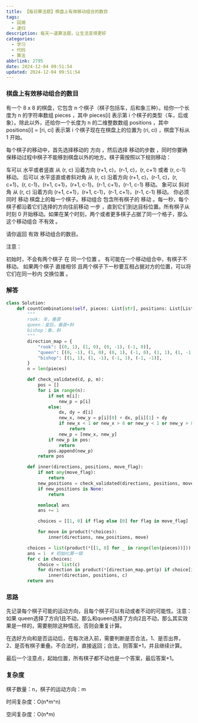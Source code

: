 ```yaml
---
title: 【每日算法题】棋盘上有效移动组合的数目
tags:
  - 回溯
  - 递归
description: 每天一道算法题，让生活变得更好
categories:
  - 学习
  - 代码
  - 算法
abbrlink: 2795
date: 2024-12-04 09:51:54
updated: 2024-12-04 09:51:54
---
```


### 棋盘上有效移动组合的数目

有一个 8 x 8 的棋盘，它包含 n 个棋子（棋子包括车，后和象三种）。给你一个长度为 n 的字符串数组 pieces ，其中 pieces[i] 表示第 i 个棋子的类型（车，后或象）。除此以外，还给你一个长度为 n 的二维整数数组 positions ，其中 positions[i] = [ri, ci] 表示第 i 个棋子现在在棋盘上的位置为 (ri, ci) ，棋盘下标从 1 开始。

每个棋子的移动中，首先选择移动的 方向 ，然后选择 移动的步数 ，同时你要确保移动过程中棋子不能移到棋盘以外的地方。棋子需按照以下规则移动：

车可以 水平或者竖直 从 (r, c) 沿着方向 (r+1, c)，(r-1, c)，(r, c+1) 或者 (r, c-1) 移动。
后可以 水平竖直或者斜对角 从 (r, c) 沿着方向 (r+1, c)，(r-1, c)，(r, c+1)，(r, c-1)，(r+1, c+1)，(r+1, c-1)，(r-1, c+1)，(r-1, c-1) 移动。
象可以 斜对角 从 (r, c) 沿着方向 (r+1, c+1)，(r+1, c-1)，(r-1, c+1)，(r-1, c-1) 移动。
你必须同时 移动 棋盘上的每一个棋子。移动组合 包含所有棋子的 移动 。每一秒，每个棋子都沿着它们选择的方向往前移动 一步 ，直到它们到达目标位置。所有棋子从时刻 0 开始移动。如果在某个时刻，两个或者更多棋子占据了同一个格子，那么这个移动组合 不有效 。

请你返回 有效 移动组合的数目。

注意：

初始时，不会有两个棋子 在 同一个位置 。
有可能在一个移动组合中，有棋子不移动。
如果两个棋子 直接相邻 且两个棋子下一秒要互相占据对方的位置，可以将它们在同一秒内 交换位置 。

### 解答

```python
class Solution:
    def countCombinations(self, pieces: List[str], positions: List[List[int]]) -> int:
        """
        rook: 车，垂直
        queen：皇后，垂直+斜
        bishop：象，斜
        """
        direction_map = {
            "rook": [(0, 1), (1, 0), (0, -1), (-1, 0)],
            "queen": [(0, -1), (1, 0), (0, 1), (-1, 0), (1, 1), (1, -1), (-1, 1), (-1, -1)],
            "bishop": [(1, 1), (1, -1), (-1, 1), (-1, -1)],
        }
        n = len(pieces)

        def check_validated(d, p, m):
            pos = []
            for i in range(n):
                if not m[i]:
                    new_p = p[i]
                else:
                    dx, dy = d[i]
                    new_x, new_y = p[i][0] + dx, p[i][1] + dy
                    if new_x < 1 or new_x > 8 or new_y < 1 or new_y > 8:
                        return
                    new_p = [new_x, new_y]
                if new_p in pos:
                    return
                pos.append(new_p)
            return pos

        def inner(directions, positions, move_flag):
            if not any(move_flag):
                return
            new_positions = check_validated(directions, positions, move_flag)
            if new_positions is None:
                return

            nonlocal ans
            ans += 1

            choices = [[1, 0] if flag else [0] for flag in move_flag]

            for move in product(*choices):
                inner(directions, new_positions, move)

        choices = list(product(*[[1, 0] for _ in range(len(pieces))]))
        ans = 1  # 初始化算一個
        for c in choices:
            choice = list(c)
            for direction in product(*[direction_map.get(p) if choice[index] else [(0, 0)] for index, p in enumerate(pieces)]):
                inner(direction, positions, c)
        return ans
```

### 思路

先记录每个棋子可能的运动方向，且每个棋子可以有动或者不动的可能性。注意：如果 queen选择了方向1且不动，那么和queen选择了方向2且不动，那么其实效果是一样的，需要剔除这种情况，否则会重复计算。

在选好方向和是否运动后，在每次进入前，需要判断是否合法，1、是否出界，2、是否有棋子重叠。不合法时，直接返回；合法，则答案+1，并且继续计算。

最后一个注意点，起始位置，所有棋子都不动也是一个答案，最后答案+1。

### 复杂度

棋子数量：n，棋子的运动方向：m

时间复杂度：O(n*m^n)

空间复杂度：O(n*m)
